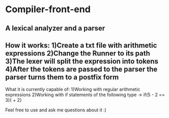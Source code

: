 # Compiler-front-end
A lexical analyzer and a parser
-------------------------------------------------
How it works:
1)Create a txt file with arithmetic expressions
2)Change the Runner to its path
3)The lexer will split the expression into tokens
4)After the tokens are passed to the parser the parser turns them to a postfix form
-------------------------------------------------
What it is currently capable of:
1)Working with regular arithmetic expressions
2)Working with if statements of the following type -> if(5 - 2 == 3){ + 2}

Feel free to use and ask me questions about it :)
